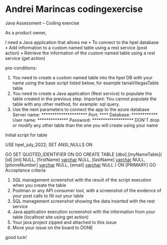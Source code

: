 <h1><b>Andrei Marincas codingexercise</b></h1>


Java Assessment – Coding exercise

As a product owner,


I need a Java application that allows me
•	 To connect to the hpel database
•	 Add information to a custom named table using a rest service (post action)
•	 Retrieve the information of the custom named table using a rest service (get action)


pre-conditions:
1.	You need to create a custom named table into the hpel DB with your name using the base script listed below, for example taniaVillegasTable table
2.	You need to create a Java application (Rest service) to populate the table created in the previous step. Important: You cannot populate the table with any other method, for example: sql query.
3.	Use the next parameters to connect the app to the azure database
Server name: *********************
Port: ****
Database: ************
User name: **************
Password: *******************
DON'T drop or modify any other table than the one you will create using your name

Initial script for table

USE hpel_july_2022;
SET ANSI_NULLS ON
 
GO
SET QUOTED_IDENTIFIER ON
GO
CREATE TABLE [dbo].[myNameTable](
[id] [int] NULL,
[firstName] [varchar](25) NULL,
[lastName] [varchar](25) NULL,
[phoneNumber] [varchar](20) NULL,
[email] [varchar](25) NULL
) ON [PRIMARY]
GO
Acceptance criteria
1.	SQL management screenshot with the result of the script execution when you create the table
2.	Postman or any API consumer tool, with a screenshot of the evidence of your post calls to fill out your table
3.	SQL management screenshot showing the data inserted with the rest service
4.	Java application execution screenshot with the information from your table (localhost site using get action)
5.	Your java project zipped and attached to this issue
6.	Move your issue on the  board to DONE

good luck!

